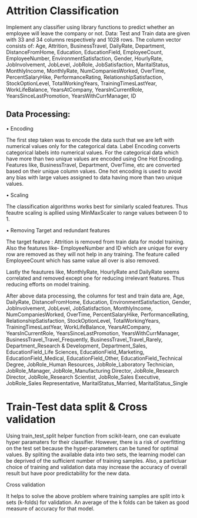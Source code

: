 <h1>Attrition Classification</h1> 


Implement any classifier using library functions to predict whether an employee will leave
the company or not.
Data: Test and Train data are given with 33 and 34 columns respectively and 1028 rows.
The column vector consists of:
Age, Attrition, BusinessTravel, DailyRate, Department,
DistanceFromHome, Education, EducationField, EmployeeCount,
EmployeeNumber, EnvironmentSatisfaction, Gender, HourlyRate,
JobInvolvement, JobLevel, JobRole, JobSatisfaction,
MaritalStatus, MonthlyIncome, MonthlyRate,
NumCompaniesWorked, OverTime, PercentSalaryHike,
PerformanceRating, RelationshipSatisfaction, StockOptionLevel,
TotalWorkingYears, TrainingTimesLastYear, WorkLifeBalance,
YearsAtCompany, YearsInCurrentRole, YearsSinceLastPromotion,
YearsWithCurrManager, ID


<h2> Data Processing:</h2>


• Encoding


The first step taken was to encode the data such that we are left with numerical values only
for the categorical data. Label Encoding converts categorical labels into numerical values.
For the categorical data which have more than two unique values are encoded using One Hot
Encoding. Features like, BusinessTravel, Department, OverTime, etc are converted based on
their unique column values. One hot encoding is used to avoid any bias with large values
assigned to data having more than two unique values.


• Scaling


The classification algorithms works best for similarly scaled features. Thus feautre scaling is
apllied using MinMaxScaler to range values between 0 to 1.


• Removing Target and redundant features


The target feature : Attrition is removed from train data for model training.
Also the features like- EmployeeNumber and ID which are unique for every row are
removed as they will not help in any training. The feature called EmployeeCount which has
same value all over is also removed.


Lastly the feautures like, MonthlyRate, HourlyRate and DailyRate seems correlated and
removed except one for reducing irrelevant features. Thus reducing efforts on model
training.


After above data processing, the columns for test and train data are,
Age, DailyRate, DistanceFromHome, Education,
EnvironmentSatisfaction, Gender, JobInvolvement, JobLevel,
JobSatisfaction, MonthlyIncome, NumCompaniesWorked,
OverTime, PercentSalaryHike, PerformanceRating,
RelationshipSatisfaction, StockOptionLevel, TotalWorkingYears,
TrainingTimesLastYear, WorkLifeBalance, YearsAtCompany,
YearsInCurrentRole, YearsSinceLastPromotion,
YearsWithCurrManager, BusinessTravel_Travel_Frequently,
BusinessTravel_Travel_Rarely, Department_Research & Development,
Department_Sales, EducationField_Life Sciences,
EducationField_Marketing, EducationField_Medical,
EducationField_Other, EducationField_Technical Degree,
JobRole_Human Resources, JobRole_Laboratory Technician,
JobRole_Manager, JobRole_Manufacturing Director,
JobRole_Research Director, JobRole_Research Scientist,
JobRole_Sales Executive, JobRole_Sales Representative,
MaritalStatus_Married, MaritalStatus_Single

<h1> Train-Test data split & Cross validation</h1> 


Using train_test_split helper function from scikit-learn, one can evaluate hyper paramaters for their
classifier. However, there is a risk of overfitting on the test set because the hyper-parameters can be
tuned for optimal values. By spliting the available data into two sets, the learning model can be
deprived of the sufficient number of training samples. Also, a particluar choice of training and
validation data may increase the accuracy of overall result but have poor predictability for the new
data.


</h1> Cross validation</h1> 

It helps to solve the above problem where training samples are split into k sets
(k-folds) for validation. An average of the k folds can be taken as good measure of accuracy for that
model.

